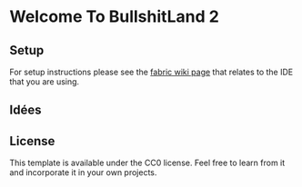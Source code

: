# Welcome To BullshitLand 2

## Setup

For setup instructions please see the [fabric wiki page](https://fabricmc.net/wiki/tutorial:setup) that relates to the IDE that you are using.

## Idées

## License

This template is available under the CC0 license. Feel free to learn from it and incorporate it in your own projects.
